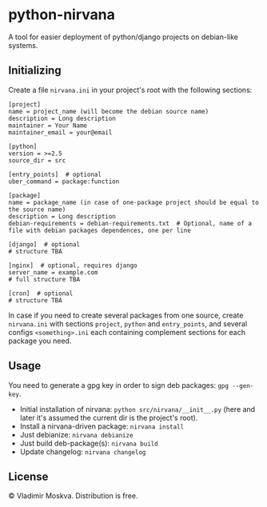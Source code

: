 python-nirvana
==============

A tool for easier deployment of python/django projects on debian-like systems.

Initializing
------------

Create a file `nirvana.ini` in your project's root with the following sections:

    [project]
    name = project_name (will become the debian source name)
    description = Long description
    maintainer = Your Name
    maintainer_email = your@email
    
    [python]
    version = >=2.5
    source_dir = src
    
    [entry_points]  # optional
    uber_command = package:function
    
    [package]
    name = package_name (in case of one-package project should be equal to the source name)
    description = Long description
    debian-requirements = debian-requirements.txt  # Optional, name of a file with debian packages dependences, one per line
    
    [django]  # optional
    # structure TBA
    
    [nginx]  # optional, requires django
    server_name = example.com
    # full structure TBA
    
    [cron]  # optional
    # structure TBA
    
In case if you need to create several packages from one source, create `nirvana.ini` with sections `project`,
`python` and `entry_points`, and several configs `<something>.ini` each containing complement sections for each
package you need.

Usage
-----

You need to generate a gpg key in order to sign deb packages: `gpg --gen-key`.

  * Initial installation of nirvana: `python src/nirvana/__init__.py` (here and later it's assumed the current dir is the project's root).
  * Install a nirvana-driven package: `nirvana install`
  * Just debianize: `nirvana debianize`
  * Just build deb-package(s): `nirvana build`
  * Update changelog: `nirvana changelog`

License
-------

© Vladimir Moskva. Distribution is free.
